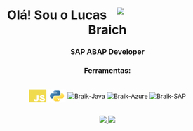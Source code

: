 <div align="center">
<img align='right' src="https://media.giphy.com/media/WFZvB7VIXBgiz3oDXE/giphy.gif" width="230">

<h1 align="center">Olá! Sou o Lucas Braich</h1>
<h3 align="center">SAP ABAP Developer</h3>
  
  
<h3 align="center">Ferramentas:</h3>
<div style="display: inline_block"><br>
  <img align="center" alt="Braik-Js" height="30" width="40" src="https://raw.githubusercontent.com/devicons/devicon/master/icons/javascript/javascript-plain.svg">
  <img align="center" alt="Braik-Python" height="30" width="40" src="https://raw.githubusercontent.com/devicons/devicon/master/icons/python/python-original.svg">
  <img align="center" alt="Braik-Java" height="30" width="40" src="https://cdn.jsdelivr.net/gh/devicons/devicon/icons/java/java-plain-wordmark.svg">
  <img align="center" alt="Braik-Azure" height="30" width="40" src="https://cdn.jsdelivr.net/gh/devicons/devicon/icons/azure/azure-original.svg">
  <img align="center" alt="Braik-SAP" height="30" width="40" src="https://logospng.org/wp-content/uploads/sap.png">
</div>

##

<div>
  <a href = "mailto:lucasbraich@gmail.com"><img src="https://img.shields.io/badge/Gmail-D14836?style=for-the-badge&logo=gmail&logoColor=white" target="_blank">
  </a>
  <a href="https://www.linkedin.com/in/lucas-braich-ferreira" target="_blank"><img src="https://img.shields.io/badge/LinkedIn-0077B5?style=for-the-badge&logo=linkedin&logoColor=white" target="_blank">
  </a> 
 </div>
